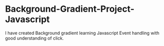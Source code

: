 # Background-Gradient-Project-Javascript
I have created Background gradient learning Javascript Event handling with good understanding of click.
